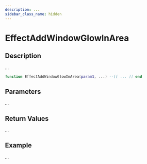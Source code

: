 ```yaml
---
description: ...
sidebar_class_name: hidden
---
```


# EffectAddWindowGlowInArea

## Description

...

```lua
function EffectAddWindowGlowInArea(param1, ...) --[[ ... ]] end
```

## Parameters

...

## Return Values

...

## Example

...

